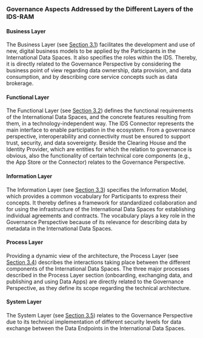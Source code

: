 ### Governance Aspects Addressed by the Different Layers of the IDS-RAM ###

#### Business Layer ####

The Business Layer (see [Section 3.1](../../3_Layers_of_the_Reference_Architecture_Model/3_1_Business_Layer/3-1-Business-layer.md#business-layer)) facilitates the development and use
of new, digital business models to be applied by the Participants in the
International Data Spaces. It also specifies the roles within the IDS.
Thereby, it is directly related to the Governance Perspective by
considering the business point of view regarding data ownership, data
provision, and data consumption, and by describing core service concepts
such as data brokerage.

#### Functional Layer ####

The Functional Layer (see [Section 3.2](../../3_Layers_of_the_Reference_Architecture_Model/3_2_Functional_Layer/3_2_FunctionalLayer.md#functional-layer)) defines the functional
requirements of the International Data Spaces, and the concrete features
resulting from them, in a technology-independent way. The IDS Connector
represents the main interface to enable participation in the ecosystem.
From a governance perspective, interoperability and connectivity must be
ensured to support trust, security, and data sovereignty. Beside the
Clearing House and the Identity Provider, which are entities for which
the relation to governance is obvious, also the functionality of certain
technical core components (e.g., the App Store or the Connector) relates
to the Governance Perspective.

#### Information Layer ####

The Information Layer (see [Section 3.3](../../3_Layers_of_the_Reference_Architecture_Model/3_3_Information_Layer/3_3_InformationLayer.md#information-layer)) specifies the Information Model,
which provides a common vocabulary for Participants to express their
concepts. It thereby defines a framework for standardized collaboration
and for using the infrastructure of the International Data Spaces for
establishing individual agreements and contracts. The vocabulary plays a
key role in the Governance Perspective because of its relevance for
describing data by metadata in the International Data Spaces.

#### Process Layer ####

Providing a dynamic view of the architecture, the Process Layer (see
[Section 3.4](../../3_Layers_of_the_Reference_Architecture_Model/3_4_Process_Layer/3_4_Process_Layer.md#process-layer)) describes the interactions taking place between the
different components of the International Data Spaces. The three major
processes described in the Process Layer section (onboarding, exchanging
data, and publishing and using Data Apps) are directly related to the
Governance Perspective, as they define its scope regarding the technical
architecture.

#### System Layer ####

The System Layer (see [Section 3.5](../../3_Layers_of_the_Reference_Architecture_Model/3_5_System_Layer/3_5_0_System_Layer.md#system-layer)) relates to the Governance Perspective
due to its technical implementation of different security levels for
data exchange between the Data Endpoints in the International Data
Spaces.
